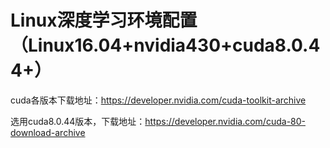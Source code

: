 # Linux深度学习环境配置（Linux16.04+nvidia430+cuda8.0.44+）

cuda各版本下载地址：https://developer.nvidia.com/cuda-toolkit-archive

选用cuda8.0.44版本，下载地址：https://developer.nvidia.com/cuda-80-download-archive
